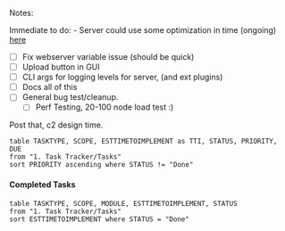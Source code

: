 
Notes:

Immediate to do:
	- Server could use some optimization in time (ongoing)
		[here](obsidian://open?vault=ObsidianDocs&file=1.%20Task%20Tracker%2FTasks%2FServer%20Optimizations)
- [ ] Fix webserver variable issue (should be quick)
- [ ] Upload button in GUI
- [ ] CLI args for logging levels for server, (and ext plugins)
- [ ] Docs all of this
- [ ] General bug test/cleanup.
	- [ ] Perf Testing, 20-100 node load test :)

Post that, c2 design time. 

```dataview
table TASKTYPE, SCOPE, ESTTIMETOIMPLEMENT as TTI, STATUS, PRIORITY, DUE
from "1. Task Tracker/Tasks"
sort PRIORITY ascending where STATUS != "Done"

```

#### Completed Tasks

```dataview
table TASKTYPE, SCOPE, MODULE, ESTTIMETOIMPLEMENT, STATUS
from "1. Task Tracker/Tasks"
sort ESTTIMETOIMPLEMENT where STATUS = "Done"

```








